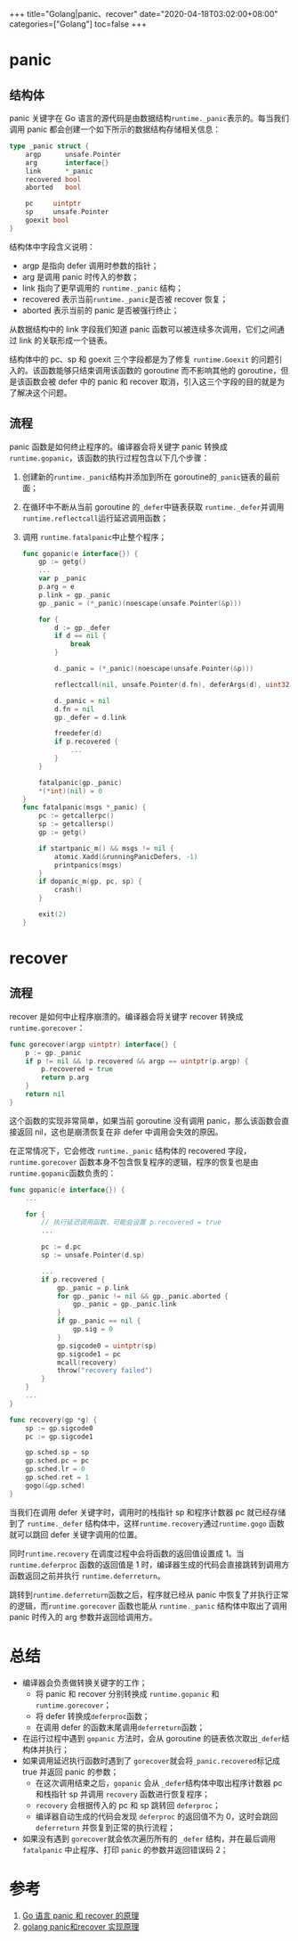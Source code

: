 +++
title="Golang|panic、recover"
date="2020-04-18T03:02:00+08:00"
categories=["Golang"]
toc=false
+++

panic
=====

结构体
------

panic 关键字在 Go 语言的源代码是由数据结构`runtime._panic`表示的。每当我们调用 panic 都会创建一个如下所示的数据结构存储相关信息：

```go
type _panic struct {
	argp      unsafe.Pointer
	arg       interface{}
	link      *_panic
	recovered bool
	aborted   bool

	pc     uintptr
	sp     unsafe.Pointer
	goexit bool
}
```

结构体中字段含义说明：

-	argp 是指向 defer 调用时参数的指针；
-	arg 是调用 panic 时传入的参数；
-	link 指向了更早调用的 `runtime._panic` 结构；
-	recovered 表示当前`runtime._panic`是否被 recover 恢复；
-	aborted 表示当前的 panic 是否被强行终止；

从数据结构中的 link 字段我们知道 panic 函数可以被连续多次调用，它们之间通过 link 的关联形成一个链表。

结构体中的 pc、sp 和 goexit 三个字段都是为了修复 `runtime.Goexit` 的问题引入的。该函数能够只结束调用该函数的 goroutine 而不影响其他的 goroutine，但是该函数会被 defer 中的 panic 和 recover 取消，引入这三个字段的目的就是为了解决这个问题。

流程
----

panic 函数是如何终止程序的。编译器会将关键字 panic 转换成`runtime.gopanic`，该函数的执行过程包含以下几个步骤：

1.	创建新的`runtime._panic`结构并添加到所在 goroutine的`_panic`链表的最前面；
2.	在循环中不断从当前 goroutine 的`_defer`中链表获取 `runtime._defer`并调用`runtime.reflectcall`运行延迟调用函数；
3.	调用 `runtime.fatalpanic`中止整个程序；

	```go
	func gopanic(e interface{}) {
		gp := getg()
		...
		var p _panic
		p.arg = e
		p.link = gp._panic
		gp._panic = (*_panic)(noescape(unsafe.Pointer(&p)))

		for {
			d := gp._defer
			if d == nil {
				break
			}

			d._panic = (*_panic)(noescape(unsafe.Pointer(&p)))

			reflectcall(nil, unsafe.Pointer(d.fn), deferArgs(d), uint32(d.siz), uint32(d.siz))

			d._panic = nil
			d.fn = nil
			gp._defer = d.link

			freedefer(d)
			if p.recovered {
				...
			}
		}

		fatalpanic(gp._panic)
		*(*int)(nil) = 0
	}
	func fatalpanic(msgs *_panic) {
		pc := getcallerpc()
		sp := getcallersp()
		gp := getg()

		if startpanic_m() && msgs != nil {
			atomic.Xadd(&runningPanicDefers, -1)
			printpanics(msgs)
		}
		if dopanic_m(gp, pc, sp) {
			crash()
		}

		exit(2)
	}
	```

recover
=======

流程
----

recover 是如何中止程序崩溃的。编译器会将关键字 recover 转换成 `runtime.gorecover`：

```go
func gorecover(argp uintptr) interface{} {
	p := gp._panic
	if p != nil && !p.recovered && argp == uintptr(p.argp) {
		p.recovered = true
		return p.arg
	}
	return nil
}
```

这个函数的实现非常简单，如果当前 goroutine 没有调用 panic，那么该函数会直接返回 nil，这也是崩溃恢复在非 defer 中调用会失效的原因。

在正常情况下，它会修改 `runtime._panic` 结构体的 recovered 字段，`runtime.gorecover` 函数本身不包含恢复程序的逻辑，程序的恢复也是由`runtime.gopanic`函数负责的：

```go
func gopanic(e interface{}) {
	...

	for {
		// 执行延迟调用函数，可能会设置 p.recovered = true
		...

		pc := d.pc
		sp := unsafe.Pointer(d.sp)

		...
		if p.recovered {
			gp._panic = p.link
			for gp._panic != nil && gp._panic.aborted {
				gp._panic = gp._panic.link
			}
			if gp._panic == nil {
				gp.sig = 0
			}
			gp.sigcode0 = uintptr(sp)
			gp.sigcode1 = pc
			mcall(recovery)
			throw("recovery failed")
		}
	}
	...
}

func recovery(gp *g) {
	sp := gp.sigcode0
	pc := gp.sigcode1

	gp.sched.sp = sp
	gp.sched.pc = pc
	gp.sched.lr = 0
	gp.sched.ret = 1
	gogo(&gp.sched)
}
```

当我们在调用 defer 关键字时，调用时的栈指针 sp 和程序计数器 pc 就已经存储到了 `runtime._defer` 结构体中，这样`runtime.recovery`通过`runtime.gogo` 函数就可以跳回 defer 关键字调用的位置。

同时`runtime.recovery` 在调度过程中会将函数的返回值设置成 1。当 `runtime.deferproc` 函数的返回值是 1 时，编译器生成的代码会直接跳转到调用方函数返回之前并执行 `runtime.deferreturn`。

跳转到`runtime.deferreturn`函数之后，程序就已经从 panic 中恢复了并执行正常的逻辑，而`runtime.gorecover` 函数也能从 `runtime._panic` 结构体中取出了调用 panic 时传入的 arg 参数并返回给调用方。

总结
====

-	编译器会负责做转换关键字的工作；
	-	将 panic 和 recover 分别转换成 `runtime.gopanic` 和 `runtime.gorecover`；
	-	将 defer 转换成`deferproc`函数；
	-	在调用 defer 的函数末尾调用`deferreturn`函数；
-	在运行过程中遇到 `gopanic` 方法时，会从 goroutine 的链表依次取出`_defer`结构体并执行；
-	如果调用延迟执行函数时遇到了 `gorecover`就会将`_panic.recovered`标记成 true 并返回 panic 的参数；
	-	在这次调用结束之后，`gopanic` 会从 `_defer`结构体中取出程序计数器 pc 和栈指针 sp 并调用 `recovery` 函数进行恢复程序；
	-	`recovery` 会根据传入的 pc 和 sp 跳转回 `deferproc`；
	-	编译器自动生成的代码会发现 `deferproc` 的返回值不为 0，这时会跳回 `deferreturn` 并恢复到正常的执行流程；
-	如果没有遇到 `gorecover`就会依次遍历所有的 `_defer` 结构，并在最后调用 `fatalpanic` 中止程序、打印 `panic` 的参数并返回错误码 2；

参考
====

1.	[Go 语言 panic 和 recover 的原理](https://draveness.me/golang/docs/part2-foundation/ch05-keyword/golang-panic-recover/)
2.	[golang panic和recover 实现原理](https://blog.csdn.net/u010853261/article/details/102761955)

